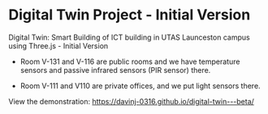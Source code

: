 # Digital Twin Project - Initial Version
Digital Twin: Smart Building of ICT building in UTAS Launceston campus using Three.js - Initial Version

- Room V-131 and V-116 are public rooms and we have temperature sensors and passive infrared sensors (PIR sensor) there.

- Room V-111 and V110 are private offices, and we put light sensors there.

View the demonstration: https://davinj-0316.github.io/digital-twin---beta/
